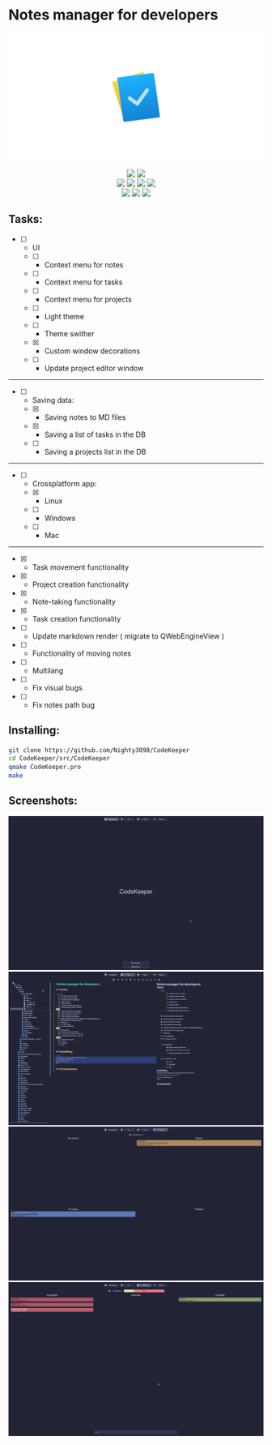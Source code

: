# Notes manager for developers

![header](imgs/header.png)

<div align="center">
<img src="https://img.shields.io/github/last-commit/Nighty3098/CodeKeeper?style=for-the-badge&logo=github&color=7dc4e4&logoColor=D9E0EE&labelColor=0d1117"/>
<img src="https://img.shields.io/github/stars/Nighty3098/CodeKeeper?style=for-the-badge&logo=apachespark&color=eed49f&logoColor=D9E0EE&labelColor=0d1117"/>
<br>
<img src="https://img.shields.io/badge/c  ++-%2300599C.svg?style=for-the-badge&logo=c%2B%2B&logoColor=white"/>
<img src="https://img.shields.io/badge/Qt-%23217346.svg?style=for-the-badge&logo=Qt&logoColor=white"/>
<img src="https://img.shields.io/badge/sqlite-%2307405e.svg?style=for-the-badge&logo=sqlite&logoColor=white"/>
<img src="https://img.shields.io/badge/markdown-%23000000.svg?style=for-the-badge&logo=markdown&logoColor=white"/>
<br>
<a href="https://discord.gg/#9707" target="blank"><img src="https://img.shields.io/badge/Discord-%235865F2.svg?style=for-the-badge&logo=discord&logoColor=white"/></a>
<a href="https://t.me/Night3098" target="blank"><img src="https://img.shields.io/badge/Telegram-2CA5E0?style=for-the-badge&logo=telegram&logoColor=white"/></a>
<a href="mailto:night3098game@gmail.com" target="blank"><img src="https://img.shields.io/badge/Gmail-D14836?style=for-the-badge&logo=gmail&logoColor=white"/></a>
</div>

## Tasks:

  - [ ] - UI
    - [ ] - Context menu for notes
    - [ ] - Context menu for tasks
    - [ ] - Context menu for projects
    - [ ] - Light theme
    - [ ] - Theme swither
    - [X] - Custom window decorations
    - [ ] - Update project editor window
******
  - [ ] - Saving data:
    - [X] - Saving notes to MD files
    - [X] - Saving a list of tasks in the DB
    - [ ] - Saving a projects list  in the DB
  ******
  - [ ] - Crossplatform app:
    - [X] - Linux
    - [ ] - Windows
    - [ ] - Mac
 ******
  - [X] - Task movement functionality
  - [X] - Project creation functionality
  - [X] - Note-taking functionality
  - [X] - Task creation functionality
  - [ ] - Update markdown render ( migrate to QWebEngineView )
  - [ ] - Functionality of moving notes
  - [ ] - Multilang
  - [ ] - Fix visual bugs
  - [ ] - Fix notes path bug 
 
## Installing:

```bash
git clone https://github.com/Nighty3098/CodeKeeper
cd CodeKeeper/src/CodeKeeper
qmake CodeKeeper.pro
make
```

## Screenshots:

![Main](imgs/1.png)
![Editor](imgs/2.png)
![Tasks](imgs/3.png)
![Projects](imgs/4.png)
